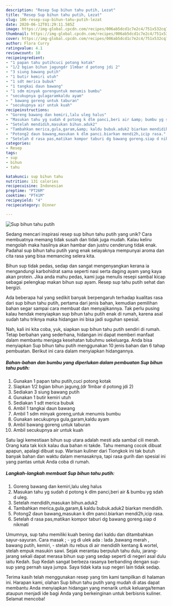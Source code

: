 ```yaml
---
description: "Resep Sup bihun tahu putih, Lezat"
title: "Resep Sup bihun tahu putih, Lezat"
slug: 106-resep-sup-bihun-tahu-putih-lezat
date: 2020-06-12T01:29:11.585Z
image: https://img-global.cpcdn.com/recipes/006ab5dcd1c7e2c4/751x532cq70/sup-bihun-tahu-putih-foto-resep-utama.jpg
thumbnail: https://img-global.cpcdn.com/recipes/006ab5dcd1c7e2c4/751x532cq70/sup-bihun-tahu-putih-foto-resep-utama.jpg
cover: https://img-global.cpcdn.com/recipes/006ab5dcd1c7e2c4/751x532cq70/sup-bihun-tahu-putih-foto-resep-utama.jpg
author: Flora Curry
ratingvalue: 4.1
reviewcount: 10
recipeingredient:
- "1 papan tahu putihcuci potong kotak"
- "1/2 bgian bihun jagungdr 1lmbar d potong jdi 2"
- "3 siung bawang putih"
- "1 butir kemiri utuh"
- "1 sdt merica bubuk"
- "1 tangkai daun bawang"
- "1 sdm minyak gorenguntuk menumis bumbu"
- "secukupnya gulagaramkaldu ayam"
- " bawang goreng untuk taburan"
- "secukupnya air untuk kuah"
recipeinstructions:
- "Goreng bawang dan kemiri,lalu uleg halus"
- "Masukan tahu yg sudah d potong k dlm panci,beri air &amp; bumbu yg sdah d uleg."
- "Setelah mendidih,masukan bihun.aduk2"
- "Tambahkan merica,gula,garam,&amp; kaldu bubuk.aduk2 biarkan mendidih."
- "Potong2 daun bawang,masukan k dlm panci.biarkan mendi2h,icip rasa."
- "Setelah d rasa pas,matikan kompor taburi dg bawang goreng.siap d nikmati"
categories:
- Resep
tags:
- sup
- bihun
- tahu

katakunci: sup bihun tahu 
nutrition: 131 calories
recipecuisine: Indonesian
preptime: "PT26M"
cooktime: "PT41M"
recipeyield: "4"
recipecategory: Dinner

---
```



![Sup bihun tahu putih](https://img-global.cpcdn.com/recipes/006ab5dcd1c7e2c4/751x532cq70/sup-bihun-tahu-putih-foto-resep-utama.jpg)

Sedang mencari inspirasi resep sup bihun tahu putih yang unik? Cara membuatnya memang tidak susah dan tidak juga mudah. Kalau keliru mengolah maka hasilnya akan hambar dan justru cenderung tidak enak. Padahal sup bihun tahu putih yang enak selayaknya mempunyai aroma dan cita rasa yang bisa memancing selera kita.

Bihun sup tidak pedas, sedap dan sangat mengenyangkan kerana ia mengandungi karbohidrat sama seperti nasi serta daging ayam yang kaya akan protein. Jika anda mahu pedas, kami juga menulis resepi sambal kicap sebagai pelengkap makan bihun sup ayam. Resep sup tahu putih sehat dan bergizi.

Ada beberapa hal yang sedikit banyak berpengaruh terhadap kualitas rasa dari sup bihun tahu putih, pertama dari jenis bahan, kemudian pemilihan bahan segar sampai cara membuat dan menyajikannya. Tak perlu pusing kalau hendak menyiapkan sup bihun tahu putih enak di rumah, karena asal sudah tahu triknya maka hidangan ini bisa jadi suguhan spesial.


Nah, kali ini kita coba, yuk, siapkan sup bihun tahu putih sendiri di rumah. Tetap berbahan yang sederhana, hidangan ini dapat memberi manfaat dalam membantu menjaga kesehatan tubuhmu sekeluarga. Anda bisa menyiapkan Sup bihun tahu putih menggunakan 10 jenis bahan dan 6 tahap pembuatan. Berikut ini cara dalam menyiapkan hidangannya.

<!--inarticleads1-->

##### Bahan-bahan dan bumbu yang diperlukan dalam pembuatan Sup bihun tahu putih:

1. Gunakan 1 papan tahu putih,cuci potong kotak
1. Siapkan 1/2 bgian bihun jagung,(dr 1lmbar d potong jdi 2)
1. Sediakan 3 siung bawang putih
1. Gunakan 1 butir kemiri utuh
1. Sediakan 1 sdt merica bubuk
1. Ambil 1 tangkai daun bawang
1. Ambil 1 sdm minyak goreng,untuk menumis bumbu
1. Gunakan secukupnya gula,garam,kaldu ayam
1. Ambil  bawang goreng untuk taburan
1. Ambil secukupnya air untuk kuah


Satu lagi kemestiaan bihun sup utara adalah mesti ada sambal cili merah. Orang kata tak kick kalau dua bahan ni takde. Tahu memang cocok dibuat apapun, apalagi dibuat sup. Warisan kuliner dari Tiongkok ini tak butuh banyak bahan dan waktu dalam memasaknya, tapi rasa gurih dan spesial ini yang pantas untuk Anda coba di rumah. 

<!--inarticleads2-->

##### Langkah-langkah membuat Sup bihun tahu putih:

1. Goreng bawang dan kemiri,lalu uleg halus
1. Masukan tahu yg sudah d potong k dlm panci,beri air &amp; bumbu yg sdah d uleg.
1. Setelah mendidih,masukan bihun.aduk2
1. Tambahkan merica,gula,garam,&amp; kaldu bubuk.aduk2 biarkan mendidih.
1. Potong2 daun bawang,masukan k dlm panci.biarkan mendi2h,icip rasa.
1. Setelah d rasa pas,matikan kompor taburi dg bawang goreng.siap d nikmati


Umumnya, sup tahu memiliki kuah bening dari kaldu dan ditambahkan sayur-sayuran. Cara masak ; - yg di ulek ada : lada ,bawang merah , bawang putih, kemiri, - stelah itu rebus di air mendidih kentang &amp; wortel, stelah empuk masukin sawi. Sejak merantau berpuluh tahu dulu, jarang-jarang sekali dapat merasa bihun sup yang sedap seperti di negeri asal dulu iaitu Kedah. Sup Kedah sangat berbeza rasanya berbanding dengan sup-sup yang pernah saya jumpa. Saya tidak kata sup negeri lain tidak sedap. 

Terima kasih telah menggunakan resep yang tim kami tampilkan di halaman ini. Harapan kami, olahan Sup bihun tahu putih yang mudah di atas dapat membantu Anda menyiapkan hidangan yang menarik untuk keluarga/teman ataupun menjadi ide bagi Anda yang berkeinginan untuk berbisnis kuliner. Selamat mencoba!
